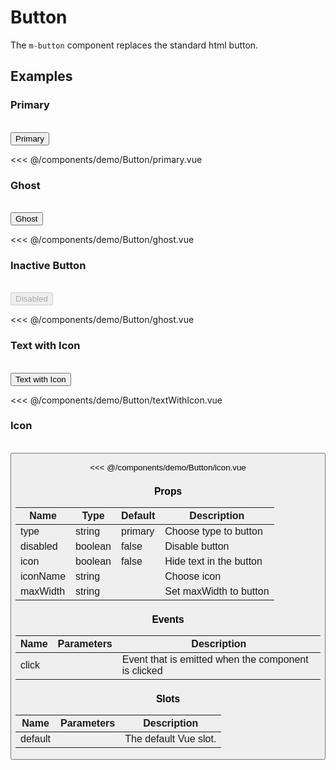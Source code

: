<script setup>
import Button from './demo/Button/index.vue'
</script>

# Button

The `m-button` component replaces the standard html button.

## Examples

### Primary

<br />

<DemoContainer>
  <Button>Primary</Button>
</DemoContainer>

<<< @/components/demo/Button/primary.vue

### Ghost

<br>

<DemoContainer>
  <Button type="ghost">Ghost</Button>
</DemoContainer>

<<< @/components/demo/Button/ghost.vue

### Inactive Button

<br>

<DemoContainer>
  <Button disabled>Disabled</Button>
</DemoContainer>

<<< @/components/demo/Button/ghost.vue

### Text with Icon

<br>

<DemoContainer>
  <Button iconName="fa-solid fa-house">Text with Icon</Button>
</DemoContainer>

<<< @/components/demo/Button/textWithIcon.vue

### Icon

<br>

<DemoContainer>
  <Button iconName="fa-solid fa-house" icon />
</DemoContainer>

<<< @/components/demo/Button/icon.vue

### Props

| Name     | Type    | Default | Description             |
| -------- | ------- | ------- | ----------------------- |
| type     | string  | primary | Choose type to button   |
| disabled | boolean | false   | Disable button          |
| icon     | boolean | false   | Hide text in the button |
| iconName | string  |         | Choose icon             |
| maxWidth | string  |         | Set maxWidth to button  |

### Events

| Name  | Parameters | Description                                         |
| ----- | ---------- | --------------------------------------------------- |
| click |            | Event that is emitted when the component is clicked |

### Slots

| Name    | Parameters | Description           |
| ------- | ---------- | --------------------- |
| default |            | The default Vue slot. |
